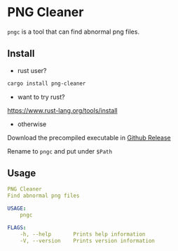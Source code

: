 PNG Cleaner
===========

`pngc` is a tool that can find abnormal png files.

## Install

- rust user?

```sh
cargo install png-cleaner
```

- want to try rust?

https://www.rust-lang.org/tools/install

- otherwise

Download the precompiled executable in [Github Release](https://github.com/GalAster/png-cleaner/releases)

Rename to `pngc` and put under `$Path`

## Usage

```yaml
PNG Cleaner
Find abnormal png files

USAGE:
    pngc

FLAGS:
    -h, --help       Prints help information
    -V, --version    Prints version information
```
